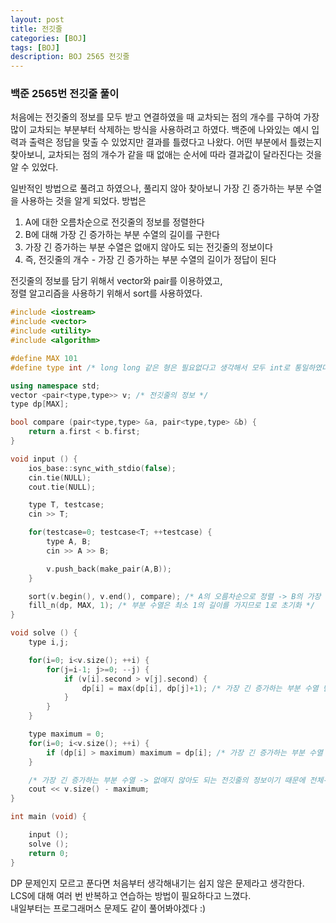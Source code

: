 ```yaml
---
layout: post
title: 전깃줄
categories: [BOJ]
tags: [BOJ]
description: BOJ 2565 전깃줄
---
```


### 백준 2565번 전깃줄 풀이

처음에는 전깃줄의 정보를 모두 받고 연결하였을 때 교차되는 점의 개수를 구하여 가장 많이 교차되는 부분부터 삭제하는 방식을 사용하려고 하였다. 백준에 나와있는 예시 입력과 출력은 정답을 맞출 수 있었지만 결과를 틀렸다고 나왔다. 어떤 부분에서 틀렸는지 찾아보니, 교차되는 점의 개수가 같을 때 없애는 순서에 따라 결과값이 달라진다는 것을 알 수 있었다.  

일반적인 방법으로 풀려고 하였으나, 풀리지 않아 찾아보니 가장 긴 증가하는 부분 수열을 사용하는 것을 알게 되었다. 방법은

1. A에 대한 오름차순으로 전깃줄의 정보를 정렬한다
2. B에 대해 가장 긴 증가하는 부분 수열의 길이를 구한다
3. 가장 긴 증가하는 부분 수열은 없애지 않아도 되는 전깃줄의 정보이다
4. 즉, 전깃줄의 개수 - 가장 긴 증가하는 부분 수열의 길이가 정답이 된다

전깃줄의 정보를 담기 위해서 vector와 pair를 이용하였고,     
정렬 알고리즘을 사용하기 위해서 sort를 사용하였다.


```c++
#include <iostream>
#include <vector>
#include <utility>
#include <algorithm>

#define MAX 101
#define type int /* long long 같은 형은 필요없다고 생각해서 모두 int로 통일하였다 */

using namespace std;
vector <pair<type,type>> v; /* 전깃줄의 정보 */
type dp[MAX]; 

bool compare (pair<type,type> &a, pair<type,type> &b) {
    return a.first < b.first;
}

void input () {
    ios_base::sync_with_stdio(false);
    cin.tie(NULL);
    cout.tie(NULL);

    type T, testcase;
    cin >> T;

    for(testcase=0; testcase<T; ++testcase) {
        type A, B;
        cin >> A >> B;

        v.push_back(make_pair(A,B));
    }

    sort(v.begin(), v.end(), compare); /* A의 오름차순으로 정렬 -> B의 가장 긴 증가하는 부분 수열을 구할 수 있도록 함 */
    fill_n(dp, MAX, 1); /* 부분 수열은 최소 1의 길이를 가지므로 1로 초기화 */
}

void solve () {
    type i,j;

    for(i=0; i<v.size(); ++i) {
        for(j=i-1; j>=0; --j) {
            if (v[i].second > v[j].second) {
                dp[i] = max(dp[i], dp[j]+1); /* 가장 긴 증가하는 부분 수열 만들기 */
            }
        }
    }

    type maximum = 0;
    for(i=0; i<v.size(); ++i) {
        if (dp[i] > maximum) maximum = dp[i]; /* 가장 긴 증가하는 부분 수열 구하기 */
    }

    /* 가장 긴 증가하는 부분 수열 -> 없애지 않아도 되는 전깃줄의 정보이기 때문에 전체-가장 긴 증가하는 부분 수열 길이가 정답이 된다 */
    cout << v.size() - maximum; 
}

int main (void) {

    input ();
    solve ();
    return 0;
}
```

DP 문제인지 모르고 푼다면 처음부터 생각해내기는 쉽지 않은 문제라고 생각한다.    
LCS에 대해 여러 번 반복하고 연습하는 방법이 필요하다고 느꼈다.   
내일부터는 프로그래머스 문제도 같이 풀어봐야겠다 :)